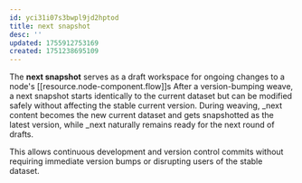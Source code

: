 ```yaml
---
id: yci31i07s3bwpl9jd2hptod
title: next snapshot
desc: ''
updated: 1755912753169
created: 1751238695109
---
```


The **next snapshot** serves as a draft workspace for ongoing changes to a node's [[resource.node-component.flow]]s
After a version-bumping weave, a next snapshot starts identically to the current dataset but can be modified safely without affecting the stable current version. During weaving, _next content becomes the new current dataset and gets snapshotted as the latest version, while _next naturally remains ready for the next round of drafts.

This allows continuous development and version control commits without requiring immediate version bumps or disrupting users of the stable dataset.
